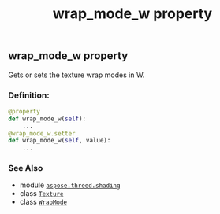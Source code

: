 ﻿---
title: wrap_mode_w property
second_title: Aspose.3D for Python via .NET API References
description: 
type: docs
weight: 250
url: /aspose.threed.shading/texture/wrap_mode_w/
is_root: false
---

## wrap_mode_w property


Gets or sets the texture wrap modes in W.
### Definition:
```python
@property
def wrap_mode_w(self):
    ...
@wrap_mode_w.setter
def wrap_mode_w(self, value):
    ...
```

### See Also
* module [`aspose.threed.shading`](../../)
* class [`Texture`](/3d/python-net/aspose.threed.shading/texture)
* class [`WrapMode`](/3d/python-net/aspose.threed.shading/wrapmode)
